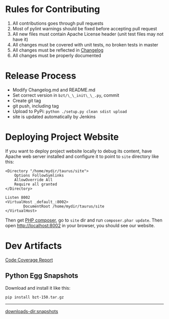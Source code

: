

# Rules for Contributing
 1. All contributions goes through pull requests
  1. Most of pylint warnings should be fixed before accepting pull request
  2. All new files must contain Apache License header (unit test files may not have it)
 2. All changes must be covered with unit tests, no broken tests in master [](https://api.travis-ci.org/Blazemeter/taurus.svg) [](https://ci.appveyor.com/api/projects/status/github/Blazemeter/taurus?svg=true&ext=.svg)
 3. All changes must be reflected in [Changelog](Changelog)
 4. All changes must be properly documented 

# Release Process
 - Modify Changelog.md and README.md
 - Set correct version in `bzt/\_\_init\_\_.py`, commit
 - Create git tag
 - git push, including tag
 - Upload to PyPi: `python ./setup.py clean sdist upload`
 - site is updated automatically by Jenkins
 
# Deploying Project Website
 
If you want to deploy project website locally to debug its content, have Apache web server installed and configure it to point to `site` directory like this:
```
<Directory "/home/mydir/taurus/site">
    Options FollowSymlinks
    AllowOverride All
    Require all granted
</Directory>

Listen 8002
<VirtualHost _default_:8002>
        DocumentRoot /home/mydir/taurus/site
</VirtualHost>
```

Then get [PHP composer](https://getcomposer.org/download/), go to `site` dir and run `composer.phar update`. Then open [http://localhost:8002](http://localhost:8002) in your browser, you should see our website.

# Dev Artifacts
[Code Coverage Report](/coverage/)

## Python Egg Snapshots

Download and install it like this:
```bash
pip install bzt-150.tar.gz
```

----

<downloads-dir:snapshots>